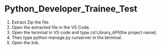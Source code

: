 # Python_Developer_Trainee_Test


1. Extract Zip the file.
2. Open the extracted file in the VS Code.
3. Open the terminal in VS code and type cd Library_API(the project name).
4. Then type python manage.py runserver in the terminal.
5. Open the link.
